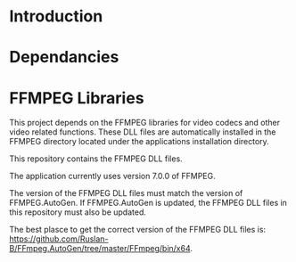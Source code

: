 # Introduction

# Dependancies

# FFMPEG Libraries
This project depends on the FFMPEG libraries for video codecs and other video related functions. These DLL files are automatically installed in the FFMPEG directory located under the applications installation directory.

This repository contains the FFMPEG DLL files.

The application currently uses version 7.0.0 of FFMPEG.

The version of the FFMPEG DLL files must match the version of FFMPEG.AutoGen. If FFMPEG.AutoGen is updated, the FFMPEG DLL files in this repository must also be updated.

The best plasce to get the correct version of the FFMPEG DLL files is: https://github.com/Ruslan-B/FFmpeg.AutoGen/tree/master/FFmpeg/bin/x64.


